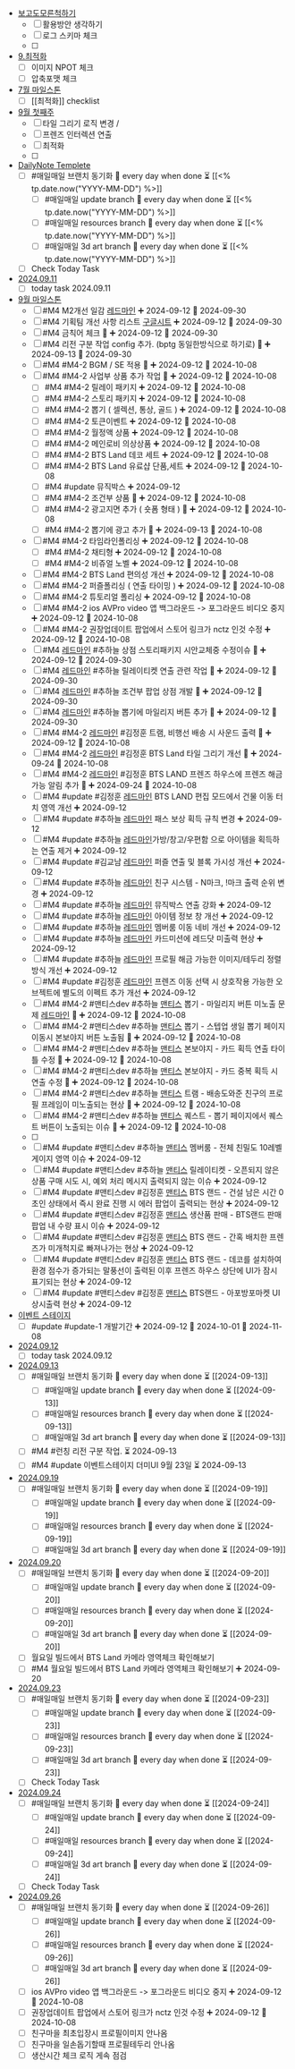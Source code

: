 - [보고도모른척하기](BTSW2-develop/%EB%B3%B4%EA%B3%A0%EB%8F%84%EB%AA%A8%EB%A5%B8%EC%B2%99%ED%95%98%EA%B8%B0.md)
	- [ ] 활용방안 생각하기
	- [ ] 로그 스키마 체크
	- [ ] 
- [9.최적화](BTSW2-develop/3.Task/3%EC%9B%944%EC%9B%94/9.%EC%B5%9C%EC%A0%81%ED%99%94.md)
	- [ ] 이미지 NPOT 체크
	- [ ] 압축포맷 체크
- [7월 마일스톤](BTSW2-develop/4.%EB%A7%88%EC%9D%BC%EC%8A%A4%ED%86%A4/7%EC%9B%94%20%EB%A7%88%EC%9D%BC%EC%8A%A4%ED%86%A4.md)
	- [ ] [[최적화]] checklist
- [9월 첫째주](BTSW2-develop/999.Notes/9%EC%9B%94%20%EC%B2%AB%EC%A7%B8%EC%A3%BC.md)
	- [ ] 타일 그리기 로직 변경 /
	- [ ] 프렌즈 인터렉션 연출
	- [ ] 최적화
	- [ ] 
- [DailyNote Templete](BTSW2-develop/Template/DailyNote%20Templete.md)
	- [ ] #매일매일 브랜치 동기화 🔁 every day when done ⏳ [[<% tp.date.now("YYYY-MM-DD") %>]] 
	    - [ ] #매일매일 update branch  🔁 every day when done ⏳ [[<% tp.date.now("YYYY-MM-DD") %>]]
		- [ ] #매일매일 resources branch  🔁 every day when done ⏳ [[<% tp.date.now("YYYY-MM-DD") %>]]
		- [ ] #매일매일 3d art branch  🔁 every day when done ⏳ [[<% tp.date.now("YYYY-MM-DD") %>]]
	- [ ] Check Today Task
- [2024.09.11](BTSW2-develop/999.Notes/2024.09.11.md)
	- [ ] today task 2024.09.11 
- [9월 마일스톤](BTSW2-develop/4.%EB%A7%88%EC%9D%BC%EC%8A%A4%ED%86%A4/9%EC%9B%94%20%EB%A7%88%EC%9D%BC%EC%8A%A4%ED%86%A4.md)
	- [ ] #M4 M2개선 일감 [레드마인](https://redmine.takeone.co.kr/projects/btsw2/issues?c%5B%5D=tracker&c%5B%5D=fixed_version&c%5B%5D=priority&c%5B%5D=status&c%5B%5D=subject&c%5B%5D=assigned_to&c%5B%5D=start_date&c%5B%5D=due_date&f%5B%5D=status_id&f%5B%5D=subject&f%5B%5D=&group_by=&op%5Bstatus_id%5D=%2A&op%5Bsubject%5D=~&per_page=50&set_filter=1&sort=priority%3Adesc%2Cid%3Adesc&t%5B%5D=&utf8=%E2%9C%93&v%5Bsubject%5D%5B%5D=M2%EA%B0%9C%EC%84%A0) ➕ 2024-09-12  📅 2024-09-30
	- [ ] #M4 기획팀 개선 사항 리스트 [구글시트](https://docs.google.com/presentation/d/1zmUhiF3QRo8G3pxWcnS5xGh1LMlc6waw/edit#slide=id.p1) ➕ 2024-09-12  📅 2024-09-30
	- [ ] #M4 금칙어 체크 🔺 ➕ 2024-09-12  📅 2024-09-30
	- [ ] #M4 리전 구분 작업 config 추가. (bptg 동일한방식으로 하기로) 🔺 ➕ 2024-09-13  📅 2024-09-30
	- [ ] #M4 #M4-2 BGM / SE 적용 🔺 ➕ 2024-09-12  📅 2024-10-08
	- [ ] #M4 #M4-2 사업부 상품 추가 작업 🔺 ➕ 2024-09-12  📅 2024-10-08
	    - [ ] #M4 #M4-2 릴레이 패키지 ➕ 2024-09-12  📅 2024-10-08
		- [ ] #M4 #M4-2 스토리 패키지 ➕ 2024-09-12  📅 2024-10-08
		- [ ] #M4 #M4-2 뽑기 ( 셀렉션, 통상, 골드 ) ➕ 2024-09-12  📅 2024-10-08
		- [ ] #M4 #M4-2 토큰이벤트  ➕ 2024-09-12  📅 2024-10-08
		- [ ] #M4 #M4-2 월정액 상품 ➕ 2024-09-12  📅 2024-10-08
		- [ ] #M4 #M4-2 메인로비 의상상품 ➕ 2024-09-12  📅 2024-10-08
		- [ ] #M4 #M4-2 BTS Land 데코 세트 ➕ 2024-09-12  📅 2024-10-08
		- [ ] #M4 #M4-2 BTS Land 유료샵  단품,세트 ➕ 2024-09-12  📅 2024-10-08
		- [ ] #M4 #update 뮤직박스 ➕ 2024-09-12
		- [ ] #M4 #M4-2 조건부 상품 🔺 ➕ 2024-09-12  📅 2024-10-08
		- [ ] #M4 #M4-2 광고지면 추가 ( 숏폼 형태 ) 🔺 ➕ 2024-09-12  📅 2024-10-08
		- [ ] #M4 #M4-2 뽑기에 광고 추가 🔺 ➕ 2024-09-13  📅 2024-10-08
	- [ ] #M4 #M4-2 타임라인폴리싱 ➕ 2024-09-12  📅 2024-10-08
	    - [ ] #M4 #M4-2 채티형 ➕ 2024-09-12  📅 2024-10-08
		- [ ] #M4 #M4-2 비쥬얼 노벨 ➕ 2024-09-12  📅 2024-10-08
	- [ ] #M4 #M4-2 BTS Land 편의성 개선 ➕ 2024-09-12  📅 2024-10-08
	- [ ] #M4 #M4-2 퍼즐폴리싱 ( 연출 타이밍 ) ➕ 2024-09-12  📅 2024-10-08
	- [ ] #M4 #M4-2 튜토리얼 폴리싱 ➕ 2024-09-12  📅 2024-10-08
	- [ ] #M4 #M4-2 ios AVPro video 앱 백그라운드 -> 포그라운드 비디오 중지 ➕ 2024-09-12  📅 2024-10-08
	- [ ] #M4 #M4-2 권장업데이트 팝업에서 스토어 링크가 nctz 인것 수정 ➕ 2024-09-12  📅 2024-10-08
	- [ ] #M4 [레드마인](https://redmine.takeone.co.kr/issues/15866) #추하늘 상점 스토리패키지 시안교체중 수정이슈 🔺 ➕ 2024-09-12  📅 2024-09-30
	- [ ] #M4 [레드마인](https://redmine.takeone.co.kr/issues/16399) #추하늘 릴레이티켓 연출 관련 작업 🔺 ➕ 2024-09-12  📅 2024-09-30
	- [ ] #M4 [레드마인](https://redmine.takeone.co.kr/issues/16299) #추하늘 조건부 팝업 상점 개발 🔺 ➕ 2024-09-12  📅 2024-09-30
	- [ ] #M4 [레드마인](https://redmine.takeone.co.kr/issues/16084) #추하늘 뽑기에 마일리지 버튼 추가 🔺 ➕ 2024-09-12  📅 2024-09-30
	- [ ] #M4 #M4-2  [레드마인](https://redmine.takeone.co.kr/issues/15682) #김정훈 트램, 비행선 배송 시 사운드 출력 🔺 ➕ 2024-09-12  📅 2024-10-08
	- [ ] #M4 #M4-2  [레드마인](https://redmine.takeone.co.kr/issues/16444) #김정훈 BTS Land 타일 그리기 개선 🔺 ➕ 2024-09-24 📅 2024-10-08
	- [ ] #M4 #M4-2  [레드마인](https://redmine.takeone.co.kr/issues/16472) #김정훈 BTS LAND 프렌즈 하우스에 프렌즈 해금 가능 알림 추가 🔺 ➕ 2024-09-24 📅 2024-10-08
	- [ ] #M4 #update #김정훈  [레드마인](https://redmine.takeone.co.kr/issues/15484) BTS LAND 편집 모드에서 건물 이동 터치 영역 개선 ➕ 2024-09-12
	- [ ] #M4 #update #추하늘  [레드마인](https://redmine.takeone.co.kr/issues/15656) 패스 보상 획득 규칙 변경 ➕ 2024-09-12
	- [ ] #M4 #update #추하늘  [레드마인](https://redmine.takeone.co.kr/issues/16092)가방/창고/우편함 으로 아이템을 획득하는 연출 제거 ➕ 2024-09-12
	- [ ] #M4 #update #김교남  [레드마인](https://redmine.takeone.co.kr/issues/16078) 퍼즐 연출 및 블록 가시성 개선 ➕ 2024-09-12
	- [ ] #M4 #update #추하늘  [레드마인](https://redmine.takeone.co.kr/issues/16400) 친구 시스템 - N마크, !마크 출력 순위 변경 ➕ 2024-09-12
	- [ ] #M4 #update #추하늘  [레드마인](https://redmine.takeone.co.kr/issues/16360) 뮤직박스 연출 강화 ➕ 2024-09-12
	- [ ] #M4 #update #추하늘  [레드마인](https://redmine.takeone.co.kr/issues/16207) 아이템 정보 창 개선 ➕ 2024-09-12
	- [ ] #M4 #update #추하늘  [레드마인](https://redmine.takeone.co.kr/issues/16091) 멤버룸 이동 네비 개선 ➕ 2024-09-12
	- [ ] #M4 #update #추하늘  [레드마인](https://redmine.takeone.co.kr/issues/16067) 카드미션에 레드닷 미출력 현상 ➕ 2024-09-12
	- [ ] #M4 #update #추하늘  [레드마인](https://redmine.takeone.co.kr/issues/16062) 프로필 해금 가능한 이미지/테두리 정렬 방식 개선 ➕ 2024-09-12
	- [ ] #M4 #update #김정훈  [레드마인](https://redmine.takeone.co.kr/issues/16060) 프렌즈 이동 선택 시 상호작용 가능한 오브젝트에 별도의 이펙트 추가 개선 ➕ 2024-09-12
	- [ ] #M4 #M4-2 #맨티스dev #추하늘  [맨티스](https://mantis.takeone.co.kr/view.php?id=23869) 뽑기 - 마일리지 버튼 미노출 문제 [레드마인](https://redmine.takeone.co.kr/issues/16084)  🔺 ➕ 2024-09-12  📅 2024-10-08
	- [ ] #M4 #M4-2 #맨티스dev #추하늘  [맨티스](https://mantis.takeone.co.kr/view.php?id=23868) 뽑기 - 스텝업 생일 뽑기 페이지 이동시 본보야지 버튼 노출됨 🔺 ➕ 2024-09-12  📅 2024-10-08
	- [ ] #M4 #M4-2 #맨티스dev #추하늘  [맨티스](https://mantis.takeone.co.kr/view.php?id=23807) 본보야지 - 카드 획득 연출 타이틀 수정 🔺 ➕ 2024-09-12  📅 2024-10-08
	- [ ] #M4 #M4-2 #맨티스dev #추하늘  [맨티스](https://mantis.takeone.co.kr/view.php?id=23810) 본보야지 - 카드 중복 획득 시 연출 수정 🔺 ➕ 2024-09-12  📅 2024-10-08
	- [ ] #M4 #M4-2 #맨티스dev #추하늘  [맨티스](https://mantis.takeone.co.kr/view.php?id=23748) 트램 - 배송도와준 친구의 프로필 프레임이 미노출되는 현상 🔺 ➕ 2024-09-12  📅 2024-10-08
	- [ ] #M4 #M4-2 #맨티스dev #추하늘  [맨티스](https://mantis.takeone.co.kr/view.php?id=23754) 퀘스트 - 뽑기 페이지에서 퀘스트 버튼이 노출되는 이슈 🔺 ➕ 2024-09-12  📅 2024-10-08
	- [ ] 
	- [ ] #M4 #update #맨티스dev #추하늘  [맨티스](https://mantis.takeone.co.kr/view.php?id=23910) 멤버룸 - 전체 친밀도 10레벨 게이지 영역 이슈 ➕ 2024-09-12
	- [ ] #M4 #update #맨티스dev #추하늘  [맨티스](https://mantis.takeone.co.kr/view.php?id=23871) 릴레이티켓 - 오픈되지 않은 상품 구매 시도 시, 예외 처리 메시지 출력되지 않는 이슈 ➕ 2024-09-12
	- [ ] #M4 #update #맨티스dev #김정훈  [맨티스](https://mantis.takeone.co.kr/view.php?id=23428) BTS 랜드 - 건설 남은 시간 0초인 상태에서 즉시 완료 진행 시 에러 팝업이 출력되는 현상 ➕ 2024-09-12
	- [ ] #M4 #update #맨티스dev #김정훈  [맨티스](https://mantis.takeone.co.kr/view.php?id=23350) 생산품 판매 - BTS랜드 판매 팝업 내 수량 표시 이슈 ➕ 2024-09-12
	- [ ] #M4 #update #맨티스dev #김정훈  [맨티스](https://mantis.takeone.co.kr/view.php?id=23057) BTS 랜드 - 간혹 배치한 프렌즈가 미개척지로 빠져나가는 현상 ➕ 2024-09-12
	- [ ] #M4 #update #맨티스dev #김정훈  [맨티스](https://mantis.takeone.co.kr/view.php?id=23443) BTS 랜드 - 데코를 설치하여 환경 점수가 증가되는 말풍선이 출력된 이후 프렌즈 하우스 상단에 UI가 잠시 표기되는 현상 ➕ 2024-09-12
	- [ ] #M4 #update #맨티스dev #김정훈   [맨티스](https://mantis.takeone.co.kr/view.php?id=23413) BTS랜드 - 아포방포마켓 UI 상시출력 현상 ➕ 2024-09-12
- [이벤트 스테이지](BTSW2-develop/2.System/25.%EC%9D%B4%EB%B2%A4%ED%8A%B8%EC%8A%A4%ED%85%8C%EC%9D%B4%EC%A7%80/%EC%9D%B4%EB%B2%A4%ED%8A%B8%20%EC%8A%A4%ED%85%8C%EC%9D%B4%EC%A7%80.md)
	- [ ] #update #update-1  개발기간 ➕ 2024-09-12 🛫 2024-10-01 📅 2024-11-08
- [2024.09.12](BTSW2-develop/999.Notes/2024.09.12.md)
	- [ ] today task 2024.09.12 
- [2024.09.13](BTSW2-develop/999.Notes/2024.09.13.md)
	- [ ] #매일매일 브랜치 동기화 🔁 every day when done ⏳ [[2024-09-13]] 
	    - [ ] #매일매일 update branch  🔁 every day when done ⏳ [[2024-09-13]]
		- [ ] #매일매일 resources branch  🔁 every day when done ⏳ [[2024-09-13]]
		- [ ] #매일매일 3d art branch  🔁 every day when done ⏳ [[2024-09-13]]
	- [ ] #M4 #런칭 리전 구분 작업. ⏳ 2024-09-13 
	- [ ] #M4 #update 이벤트스테이지 더미UI 9월 23일 ⏳ 2024-09-13 
- [2024.09.19](BTSW2-develop/999.Notes/2024.09.19.md)
	- [ ] #매일매일 브랜치 동기화 🔁 every day when done ⏳ [[2024-09-19]] 
	    - [ ] #매일매일 update branch  🔁 every day when done ⏳ [[2024-09-19]]
		- [ ] #매일매일 resources branch  🔁 every day when done ⏳ [[2024-09-19]]
		- [ ] #매일매일 3d art branch  🔁 every day when done ⏳ [[2024-09-19]]
- [2024.09.20](BTSW2-develop/999.Notes/2024.09.20.md)
	- [ ] #매일매일 브랜치 동기화 🔁 every day when done ⏳ [[2024-09-20]] 
	    - [ ] #매일매일 update branch  🔁 every day when done ⏳ [[2024-09-20]]
		- [ ] #매일매일 resources branch  🔁 every day when done ⏳ [[2024-09-20]]
		- [ ] #매일매일 3d art branch  🔁 every day when done ⏳ [[2024-09-20]]
	- [ ] 월요일 빌드에서 BTS Land 카메라 영역체크 확인해보기
	- [ ] #M4 월요일 빌드에서 BTS Land 카메라 영역체크 확인해보기 ➕ 2024-09-20
- [2024.09.23](BTSW2-develop/999.Notes/2024.09.23.md)
	- [ ] #매일매일 브랜치 동기화 🔁 every day when done ⏳ [[2024-09-23]] 
	    - [ ] #매일매일 update branch  🔁 every day when done ⏳ [[2024-09-23]]
		- [ ] #매일매일 resources branch  🔁 every day when done ⏳ [[2024-09-23]]
		- [ ] #매일매일 3d art branch  🔁 every day when done ⏳ [[2024-09-23]]
	- [ ] Check Today Task
- [2024.09.24](BTSW2-develop/999.Notes/2024.09.24.md)
	- [ ] #매일매일 브랜치 동기화 🔁 every day when done ⏳ [[2024-09-24]] 
	    - [ ] #매일매일 update branch  🔁 every day when done ⏳ [[2024-09-24]]
		- [ ] #매일매일 resources branch  🔁 every day when done ⏳ [[2024-09-24]]
		- [ ] #매일매일 3d art branch  🔁 every day when done ⏳ [[2024-09-24]]
	- [ ] Check Today Task
- [2024.09.26](BTSW2-develop/999.Notes/2024.09.26.md)
	- [ ] #매일매일 브랜치 동기화 🔁 every day when done ⏳ [[2024-09-26]] 
	    - [ ] #매일매일 update branch  🔁 every day when done ⏳ [[2024-09-26]]
		- [ ] #매일매일 resources branch  🔁 every day when done ⏳ [[2024-09-26]]
		- [ ] #매일매일 3d art branch  🔁 every day when done ⏳ [[2024-09-26]]
	- [ ] ios AVPro video 앱 백그라운드 -> 포그라운드 비디오 중지 ➕ 2024-09-12  📅 2024-10-08
	- [ ] 권장업데이트 팝업에서 스토어 링크가 nctz 인것 수정 ➕ 2024-09-12  📅 2024-10-08
	- [ ] 친구마을 최초입장시 프로필이미지 안나옴
	- [ ] 친구마을 일손돕기할때 프로필테두리 안나옴
	- [ ] 생산시간 체크 로직 게속 점검
